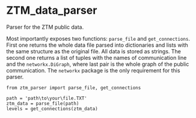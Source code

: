 # ZTM_data_parser
Parser for the ZTM public data.

Most importantly exposes two functions: `parse_file` and `get_connections`. First one returns the whole data file parsed into dictionaries and lists with the same structure as the original file. All data is stored as strings. The second one returns a list of tuples with the names of communication line and the `networkx.DiGraph`, where last pair is the whole graph of the public communication. The `networkx` package is the only requirement for this parser.

```
from ztm_parser import parse_file, get_connections

path = 'path\to\your\file.TXT'
ztm_data = parse_file(path)
levels = get_connections(ztm_data)
```
